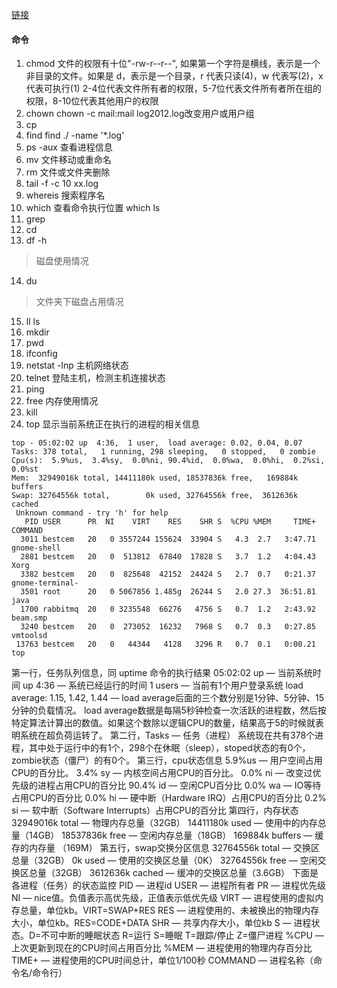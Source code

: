 [链接](https://thinkwon.blog.csdn.net/article/details/104588679)

#### 命令
1. chmod 
文件的权限有十位"-rw-r--r--",
如果第一个字符是横线，表示是一个非目录的文件。如果是 d，表示是一个目录，r 代表只读(4)，w 代表写(2)，x 代表可执行(1)
2-4位代表文件所有者的权限，5-7位代表文件所有者所在组的权限，8-10位代表其他用户的权限
2. chown
chown -c mail:mail log2012.log改变用户或用户组
3. cp
4. find
find ./ -name '*.log'
5. ps -aux
查看进程信息
6. mv
文件移动或重命名
7. rm 
文件或文件夹删除
8. tail -f -c 10 xx.log
9. whereis
搜索程序名
10. which
查看命令执行位置 which ls
11. grep 
12. cd 
13. df -h
> 磁盘使用情况
14. du 
> 文件夹下磁盘占用情况
15. ll ls
16. mkdir
17. pwd
18. ifconfig
19. netstat -lnp
主机网络状态
20. telnet
登陆主机，检测主机连接状态
21. ping
22. free
内存使用情况
23. kill
24. top 
显示当前系统正在执行的进程的相关信息
```
top - 05:02:02 up  4:36,  1 user,  load average: 0.02, 0.04, 0.07
Tasks: 378 total,   1 running, 298 sleeping,   0 stopped,   0 zombie
Cpu(s):  5.9%us,  3.4%sy,  0.0%ni, 90.4%id,  0.0%wa,  0.0%hi,  0.2%si,  0.0%st
Mem:  32949016k total, 14411180k used, 18537836k free,   169884k buffers
Swap: 32764556k total,        0k used, 32764556k free,  3612636k cached
 Unknown command - try 'h' for help 
   PID USER      PR  NI    VIRT    RES    SHR S  %CPU %MEM     TIME+ COMMAND                                                                                                 
  3011 bestcem   20   0 3557244 155624  33904 S   4.3  2.7   3:47.71 gnome-shell                                                                                             
  2881 bestcem   20   0  513812  67840  17828 S   3.7  1.2   4:04.43 Xorg                                                                                                    
  3382 bestcem   20   0  825648  42152  24424 S   2.7  0.7   0:21.37 gnome-terminal-                                                                                         
  3501 root      20   0 5067856 1.485g  26244 S   2.0 27.3  36:51.81 java                                                                                                    
  1700 rabbitmq  20   0 3235548  66276   4756 S   0.7  1.2   2:43.92 beam.smp                                                                                                
  3240 bestcem   20   0  273052  16232   7968 S   0.7  0.3   0:27.85 vmtoolsd                                                                                                
 13763 bestcem   20   0   44344   4128   3296 R   0.7  0.1   0:00.21 top       
```
第一行，任务队列信息，同 uptime 命令的执行结果
05:02:02 up — 当前系统时间
up  4:36 — 系统已经运行的时间
1 users — 当前有1个用户登录系统
load average: 1.15, 1.42, 1.44 — load average后面的三个数分别是1分钟、5分钟、15分钟的负载情况。
load average数据是每隔5秒钟检查一次活跃的进程数，然后按特定算法计算出的数值。如果这个数除以逻辑CPU的数量，结果高于5的时候就表明系统在超负荷运转了。
第二行，Tasks — 任务（进程）
系统现在共有378个进程，其中处于运行中的有1个，298个在休眠（sleep），stoped状态的有0个，zombie状态（僵尸）的有0个。
第三行，cpu状态信息
5.9%us — 用户空间占用CPU的百分比。
3.4% sy — 内核空间占用CPU的百分比。
0.0% ni — 改变过优先级的进程占用CPU的百分比
90.4% id — 空闲CPU百分比
0.0% wa — IO等待占用CPU的百分比
0.0% hi — 硬中断（Hardware IRQ）占用CPU的百分比
0.2% si — 软中断（Software Interrupts）占用CPU的百分比
第四行，内存状态
32949016k total — 物理内存总量（32GB）
14411180k used — 使用中的内存总量（14GB）
18537836k free — 空闲内存总量（18GB）
169884k buffers — 缓存的内存量 （169M）
第五行，swap交换分区信息
32764556k total — 交换区总量（32GB）
0k used — 使用的交换区总量（0K）
32764556k free — 空闲交换区总量（32GB）
3612636k cached — 缓冲的交换区总量（3.6GB）
下面是各进程（任务）的状态监控
PID — 进程id
USER — 进程所有者
PR — 进程优先级
NI — nice值。负值表示高优先级，正值表示低优先级
VIRT — 进程使用的虚拟内存总量，单位kb。VIRT=SWAP+RES
RES — 进程使用的、未被换出的物理内存大小，单位kb。RES=CODE+DATA
SHR — 共享内存大小，单位kb
S — 进程状态。D=不可中断的睡眠状态 R=运行 S=睡眠 T=跟踪/停止 Z=僵尸进程
%CPU — 上次更新到现在的CPU时间占用百分比
%MEM — 进程使用的物理内存百分比
TIME+ — 进程使用的CPU时间总计，单位1/100秒
COMMAND — 进程名称（命令名/命令行）












 

